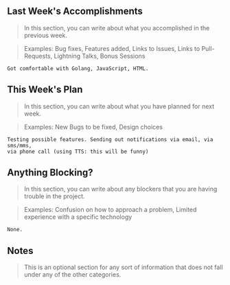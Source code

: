 ## Last Week's Accomplishments

> In this section, you can write about what you accomplished in the previous week.

> Examples:
> Bug fixes, Features added, Links to Issues, Links to Pull-Requests, Lightning Talks, Bonus Sessions
	
	Got comfortable with Golang, JavaScript, HTML.
	
	
## This Week's Plan

> In this section, you can write about what you have planned for next week.

> Examples: New Bugs to be fixed, Design choices
	
	Testing possible features. Sending out notifications via email, via sms/mms,
	via phone call (using TTS: this will be funny)
	

## Anything Blocking?

> In this section, you can write about any blockers that you are having trouble in the project.

> Examples: Confusion on how to approach a problem, Limited experience with a specific technology
	
	None.
	

## Notes

> This is an optional section for any sort of information that does not fall under any of the other categories.
